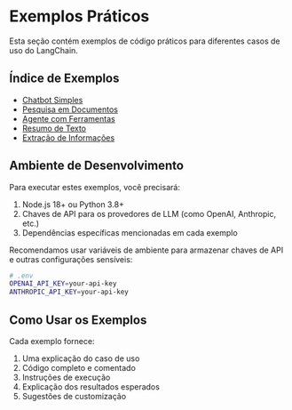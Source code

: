 # Exemplos Práticos

Esta seção contém exemplos de código práticos para diferentes casos de uso do LangChain.

## Índice de Exemplos

- [Chatbot Simples](./chatbot.md)
- [Pesquisa em Documentos](./rag.md)
- [Agente com Ferramentas](./agente.md)
- [Resumo de Texto](./resumo.md)
- [Extração de Informações](./extracao.md)

## Ambiente de Desenvolvimento

Para executar estes exemplos, você precisará:

1. Node.js 18+ ou Python 3.8+
2. Chaves de API para os provedores de LLM (como OpenAI, Anthropic, etc.)
3. Dependências específicas mencionadas em cada exemplo

Recomendamos usar variáveis de ambiente para armazenar chaves de API e outras configurações sensíveis:

```bash
# .env
OPENAI_API_KEY=your-api-key
ANTHROPIC_API_KEY=your-api-key
```

## Como Usar os Exemplos

Cada exemplo fornece:

1. Uma explicação do caso de uso
2. Código completo e comentado
3. Instruções de execução
4. Explicação dos resultados esperados
5. Sugestões de customização